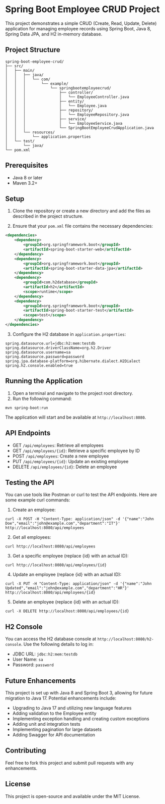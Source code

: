 # Spring Boot Employee CRUD Project

This project demonstrates a simple CRUD (Create, Read, Update, Delete) application for managing employee records using Spring Boot, Java 8, Spring Data JPA, and H2 in-memory database.

## Project Structure

```
spring-boot-employee-crud/
├── src/
│   ├── main/
│   │   ├── java/
│   │   │   └── com/
│   │   │       └── example/
│   │   │           └── springbootemployeecrud/
│   │   │               ├── controller/
│   │   │               │   └── EmployeeController.java
│   │   │               ├── entity/
│   │   │               │   └── Employee.java
│   │   │               ├── repository/
│   │   │               │   └── EmployeeRepository.java
│   │   │               ├── service/
│   │   │               │   └── EmployeeService.java
│   │   │               └── SpringBootEmployeeCrudApplication.java
│   │   └── resources/
│   │       └── application.properties
│   └── test/
│       └── java/
└── pom.xml
```

## Prerequisites

- Java 8 or later
- Maven 3.2+

## Setup

1. Clone the repository or create a new directory and add the files as described in the project structure.

2. Ensure that your `pom.xml` file contains the necessary dependencies:

```xml
<dependencies>
    <dependency>
        <groupId>org.springframework.boot</groupId>
        <artifactId>spring-boot-starter-web</artifactId>
    </dependency>
    <dependency>
        <groupId>org.springframework.boot</groupId>
        <artifactId>spring-boot-starter-data-jpa</artifactId>
    </dependency>
    <dependency>
        <groupId>com.h2database</groupId>
        <artifactId>h2</artifactId>
        <scope>runtime</scope>
    </dependency>
    <dependency>
        <groupId>org.springframework.boot</groupId>
        <artifactId>spring-boot-starter-test</artifactId>
        <scope>test</scope>
    </dependency>
</dependencies>
```

3. Configure the H2 database in `application.properties`:

```properties
spring.datasource.url=jdbc:h2:mem:testdb
spring.datasource.driverClassName=org.h2.Driver
spring.datasource.username=sa
spring.datasource.password=password
spring.jpa.database-platform=org.hibernate.dialect.H2Dialect
spring.h2.console.enabled=true
```

## Running the Application

1. Open a terminal and navigate to the project root directory.
2. Run the following command:

```
mvn spring-boot:run
```

The application will start and be available at `http://localhost:8080`.

## API Endpoints

- GET `/api/employees`: Retrieve all employees
- GET `/api/employees/{id}`: Retrieve a specific employee by ID
- POST `/api/employees`: Create a new employee
- PUT `/api/employees/{id}`: Update an existing employee
- DELETE `/api/employees/{id}`: Delete an employee

## Testing the API

You can use tools like Postman or curl to test the API endpoints. Here are some example curl commands:

1. Create an employee:
```
curl -X POST -H "Content-Type: application/json" -d '{"name":"John Doe","email":"john@example.com","department":"IT"}' http://localhost:8080/api/employees
```

2. Get all employees:
```
curl http://localhost:8080/api/employees
```

3. Get a specific employee (replace {id} with an actual ID):
```
curl http://localhost:8080/api/employees/{id}
```

4. Update an employee (replace {id} with an actual ID):
```
curl -X PUT -H "Content-Type: application/json" -d '{"name":"John Updated","email":"john@example.com","department":"HR"}' http://localhost:8080/api/employees/{id}
```

5. Delete an employee (replace {id} with an actual ID):
```
curl -X DELETE http://localhost:8080/api/employees/{id}
```

## H2 Console

You can access the H2 database console at `http://localhost:8080/h2-console`. Use the following details to log in:

- JDBC URL: `jdbc:h2:mem:testdb`
- User Name: `sa`
- Password: `password`

## Future Enhancements

This project is set up with Java 8 and Spring Boot 3, allowing for future migration to Java 17. Potential enhancements include:

- Upgrading to Java 17 and utilizing new language features
- Adding validation to the Employee entity
- Implementing exception handling and creating custom exceptions
- Adding unit and integration tests
- Implementing pagination for large datasets
- Adding Swagger for API documentation

## Contributing

Feel free to fork this project and submit pull requests with any enhancements.

## License

This project is open-source and available under the MIT License.
